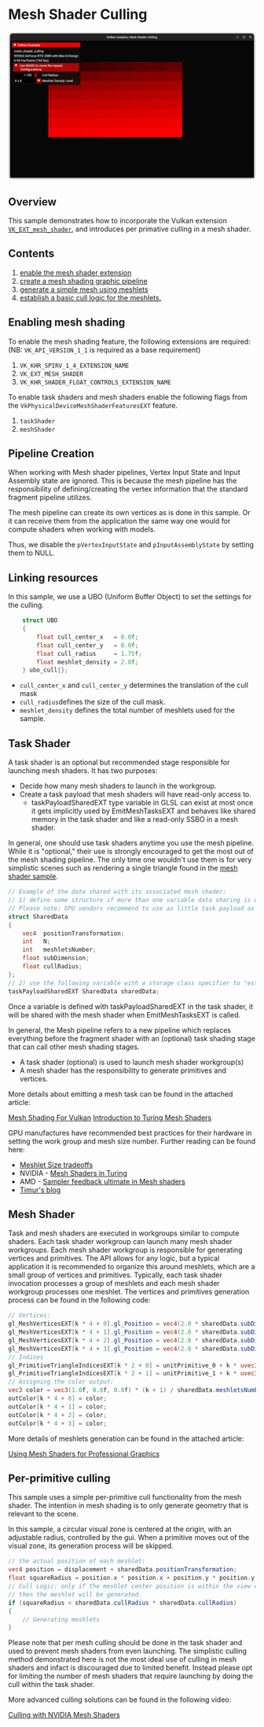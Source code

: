 <!--
- Copyright (c) 2023, Holochip Corporation
-
- SPDX-License-Identifier: Apache-2.0
-
- Licensed under the Apache License, Version 2.0 the "License";
- you may not use this file except in compliance with the License.
- You may obtain a copy of the License at
-
-     http://www.apache.org/licenses/LICENSE-2.0
-
- Unless required by applicable law or agreed to in writing, software
- distributed under the License is distributed on an "AS IS" BASIS,
- WITHOUT WARRANTIES OR CONDITIONS OF ANY KIND, either express or implied.
- See the License for the specific language governing permissions and
- limitations under the License.
-
-->

# Mesh Shader Culling
![Mesh Shader Culling](./images/mesh_shader_culling.png)

## Overview

This sample demonstrates how to incorporate the Vulkan extension [```VK_EXT_mesh_shader```](https://www.khronos.org/registry/vulkan/specs/1.2-extensions/html/vkspec.html#VK_EXT_mesh_shader), and
introduces per primative culling in a mesh shader.

## Contents

1) [enable the mesh shader extension](#enabling-mesh-shading) 
2) [create a mesh shading graphic
pipeline](#creating-pipeline) 
3) [generate a simple mesh using meshlets](#mesh-shader) 
4) [establish a basic cull logic for the meshlets.](#mesh-shader-culling)

## Enabling mesh shading

To enable the mesh shading feature, the following 
extensions are required: (NB: ```VK_API_VERSION_1_1``` is required as a base requirement)

1) ```VK_KHR_SPIRV_1_4_EXTENSION_NAME```
2) ```VK_EXT_MESH_SHADER```
3) ```VK_KHR_SHADER_FLOAT_CONTROLS_EXTENSION_NAME```

To enable task shaders and mesh shaders enable the 
following flags from the 
```VkPhysicalDeviceMeshShaderFeaturesEXT``` feature.
1) ```taskShader```
2) ```meshShader```

## Pipeline Creation

When working with Mesh shader pipelines, Vertex Input 
State and Input Assembly state are ignored.  This is 
because the mesh pipeline has the responsibility of 
defining/creating the vertex information that the 
standard fragment pipeline utilizes.

The mesh pipeline can create its own vertices as is 
done in this sample.  Or it can receive them from the 
application the same way one would for compute shaders 
when working with models.

Thus, we disable the ```pVertexInputState``` and 
```pInputAssemblyState``` by setting them to NULL.

## Linking resources

In this sample, we use a UBO (Uniform Buffer Object) to 
set the settings for the culling.

```cpp
	struct UBO
	{
		float cull_center_x   = 0.0f;
		float cull_center_y   = 0.0f;
		float cull_radius     = 1.75f;
		float meshlet_density = 2.0f;
	} ubo_cull{};
```

* ```cull_center_x``` and ```cull_center_y``` determines 
the translation of the cull mask
* ```cull_radius```defines the size of the cull mask. 
* ```meshlet_density``` defines the total number of meshlets used for the sample.

## Task Shader

A task shader is an optional but recommended stage responsible for launching mesh shaders.  It has two purposes:

* Decide how many mesh shaders to launch in the workgroup.
* Create a task payload that mesh shaders will have read-only access to.
  * taskPayloadSharedEXT type variable in GLSL can exist at most once it gets implicitly used by EmitMeshTasksEXT 
    and behaves like shared memory in the task shader and like a read-only SSBO in a mesh shader.

In general, one should use task shaders anytime you use the mesh pipeline.  While it is "optional,"  their use is 
strongly encouraged to get the most out of the mesh shading pipeline.  The only time one wouldn't use them is for 
very simplistic scenes such as rendering a single triangle found in the [mesh shader sample](../mesh_shading).

```glsl
// Example of the data shared with its associated mesh shader:
// 1) define some structure if more than one variable data sharing is desired:
// Please note: GPU vendors recommend to use as little task payload as possible, eg. by packing the data to fewer bits etc.
struct SharedData
{
    vec4  positionTransformation;
    int   N;
    int   meshletsNumber;
    float subDimension;
    float cullRadius;
};
// 2) use the following variable with a storage class specifier to "establish the connection"
taskPayloadSharedEXT SharedData sharedData;
```

Once a variable is defined with taskPayloadSharedEXT in the task shader, it will be shared with the mesh shader when 
EmitMeshTasksEXT is called.

In general, the Mesh pipeline refers to a new pipeline 
which replaces everything before the fragment shader 
with an (optional) task shading stage that can call other mesh 
shading stages.

* A task shader (optional) is used to launch mesh shader workgroup(s)
* A mesh shader has the responsibility to generate 
  primitives and vertices.

More details about emitting a mesh task can be found in the attached article:

[Mesh Shading For Vulkan](https://www.khronos.org/blog/mesh-shading-for-vulkan)
[Introduction to Turing Mesh Shaders](https://developer.nvidia.com/blog/introduction-turing-mesh-shaders/)

GPU manufactures have recommended best practices for 
their hardware in setting the work group and mesh size 
number. Further reading can be found here:

* [Meshlet Size tradeoffs](https://zeux.io/2023/01/16/meshlet-size-tradeoffs/)
* NVIDIA - [Mesh Shaders in Turing](https://on-demand.gputechconf.com/gtc-eu/2018/pdf/e8515-mesh-shaders-in-turing.pdf)
* AMD - [Sampler feedback ultimate in Mesh shaders](https://gpuopen.com/wp-content/uploads/slides/AMD_RDNA2_DirectX12_Ultimate_SamplerFeedbackMeshShaders.pdf)
* [Timur's blog](https://timur.hu/blog/2022/mesh-and-task-shaders)

## Mesh Shader

Task and mesh shaders are executed in workgroups similar to compute shaders. Each task shader workgroup can launch 
many mesh shader workgroups. Each mesh shader workgroup is responsible for generating vertices and primitives. The 
API allows for any logic, but a typical application it is recommended to organize this around meshlets, which are a 
small group of vertices and primitives. Typically, each task shader invocation processes a group of meshlets and 
each mesh shader workgroup processes one meshlet.
The vertices and primitives generation process can be found in the following code:

```glsl
// Vertices:
gl_MeshVerticesEXT[k * 4 + 0].gl_Position = vec4(2.0 * sharedData.subDimension * unitVertex_0, 0.0f, 1.0f) + sharedData.positionTransformation + displacement;
gl_MeshVerticesEXT[k * 4 + 1].gl_Position = vec4(2.0 * sharedData.subDimension * unitVertex_1, 0.0f, 1.0f) + sharedData.positionTransformation + displacement;
gl_MeshVerticesEXT[k * 4 + 2].gl_Position = vec4(2.0 * sharedData.subDimension * unitVertex_2, 0.0f, 1.0f) + sharedData.positionTransformation + displacement;
gl_MeshVerticesEXT[k * 4 + 3].gl_Position = vec4(2.0 * sharedData.subDimension * unitVertex_3, 0.0f, 1.0f) + sharedData.positionTransformation + displacement;
// Indices
gl_PrimitiveTriangleIndicesEXT[k * 2 + 0] = unitPrimitive_0 + k * uvec3(4);
gl_PrimitiveTriangleIndicesEXT[k * 2 + 1] = unitPrimitive_1 + k * uvec3(4);
// Assigning the color output:
vec3 color = vec3(1.0f, 0.0f, 0.0f) * (k + 1) / sharedData.meshletsNumber;
outColor[k * 4 + 0] = color;
outColor[k * 4 + 1] = color;
outColor[k * 4 + 2] = color;
outColor[k * 4 + 3] = color;
```

More details of meshlets generation can be found in the attached article:

[Using Mesh Shaders for Professional Graphics](https://developer.nvidia.com/blog/using-mesh-shaders-for-professional-graphics/)

## Per-primitive culling

This sample uses a simple per-primitive cull functionality from the mesh 
shader. The intention in mesh shading is to only generate geometry that is relevant to the scene.

In this sample, a circular visual zone is centered at the origin, with an adjustable radius, controlled by the gui.
When a primitive moves out of the visual zone, its generation process will be skipped.

```glsl
// the actual position of each meshlet:
vec4 position = displacement + sharedData.positionTransformation;
float squareRadius = position.x * position.x + position.y * position.y;
// Cull Logic: only if the meshlet center position is within the view circle defined by the cull radius,
// then the meshlet will be generated.
if (squareRadius < sharedData.cullRadius * sharedData.cullRadius)
{
    // Generating meshlets
}
```

Please note that per mesh culling should be done in the task shader and used to prevent mesh shaders from even 
launching.  The simplistic culling method demonstrated here is not the most ideal use of culling in mesh shaders and 
infact is discouraged due to limited benefit.  Instead please opt for limiting the number of mesh shaders that 
require launching by doing the cull within the task shader.

More advanced culling solutions can be found in the following video:

[Culling with NVIDIA Mesh Shaders](https://www.youtube.com/watch?v=n3cnUHYGbpw)
